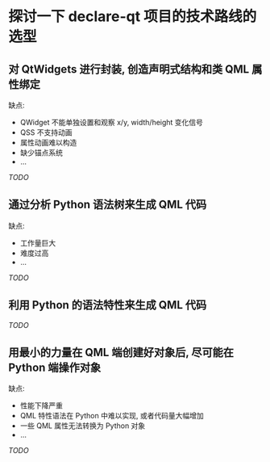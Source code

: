 # 探讨一下 declare-qt 项目的技术路线的选型

## 对 QtWidgets 进行封装, 创造声明式结构和类 QML 属性绑定

缺点:

- QWidget 不能单独设置和观察 x/y, width/height 变化信号
- QSS 不支持动画
- 属性动画难以构造
- 缺少锚点系统
- ...

_TODO_

## 通过分析 Python 语法树来生成 QML 代码

缺点:

- 工作量巨大
- 难度过高
- ...

_TODO_

## 利用 Python 的语法特性来生成 QML 代码

_TODO_

## 用最小的力量在 QML 端创建好对象后, 尽可能在 Python 端操作对象

缺点:

- 性能下降严重
- QML 特性语法在 Python 中难以实现, 或者代码量大幅增加
- 一些 QML 属性无法转换为 Python 对象
- ...

_TODO_

